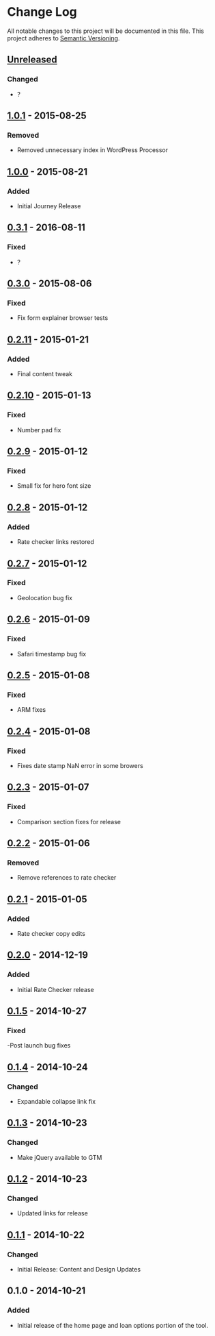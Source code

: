 # Change Log
All notable changes to this project will be documented in this file.
This project adheres to [Semantic Versioning](http://semver.org/).

## [Unreleased][unreleased]
### Changed
- ?

## [1.0.1] - 2015-08-25
### Removed
- Removed unnecessary index in WordPress Processor

## [1.0.0] - 2015-08-21
### Added
- Initial Journey Release

## [0.3.1] - 2016-08-11
### Fixed
- ?

## [0.3.0] - 2015-08-06
### Fixed
- Fix form explainer browser tests

## [0.2.11] - 2015-01-21
### Added
- Final content tweak

## [0.2.10] - 2015-01-13
### Fixed
- Number pad fix

## [0.2.9] - 2015-01-12
### Fixed
- Small fix for hero font size

## [0.2.8] - 2015-01-12
### Added
- Rate checker links restored

## [0.2.7] - 2015-01-12
### Fixed
- Geolocation bug fix

## [0.2.6] - 2015-01-09
### Fixed
- Safari timestamp bug fix

## [0.2.5] - 2015-01-08
### Fixed
- ARM fixes

## [0.2.4] - 2015-01-08
### Fixed
- Fixes date stamp NaN error in some browers

## [0.2.3] - 2015-01-07
### Fixed
- Comparison section fixes for release

## [0.2.2] - 2015-01-06
### Removed
- Remove references to rate checker

## [0.2.1] - 2015-01-05
### Added
- Rate checker copy edits

## [0.2.0] - 2014-12-19
### Added
- Initial Rate Checker release

## [0.1.5] - 2014-10-27
### Fixed
-Post launch bug fixes

## [0.1.4] - 2014-10-24
### Changed
- Expandable collapse link fix

## [0.1.3] - 2014-10-23
### Changed
- Make jQuery available to GTM

## [0.1.2] - 2014-10-23
### Changed
- Updated links for release

## [0.1.1] - 2014-10-22
### Changed
- Initial Release: Content and Design Updates

## 0.1.0 - 2014-10-21
### Added
- Initial release of the home page and loan options portion of the tool.


[unreleased]: https://github.com/cfpb/owning-a-home/compare/v1.0.1...HEAD
[1.0.1]: https://github.com/cfpb/owning-a-home/compare/v1.0.0...v1.0.1
[1.0.0]: https://github.com/cfpb/owning-a-home/compare/v0.3.1...v1.0.0
[0.3.1]: https://github.com/cfpb/owning-a-home/compare/v0.3.0...v0.3.1
[0.3.0]: https://github.com/cfpb/owning-a-home/compare/v0.2.11...v0.3.0
[0.2.11]: https://github.com/cfpb/owning-a-home/compare/v0.2.10...v0.2.11
[0.2.10]: https://github.com/cfpb/owning-a-home/compare/v0.2.9...v0.2.10
[0.2.9]: https://github.com/cfpb/owning-a-home/compare/v0.2.8...v0.2.9
[0.2.8]: https://github.com/cfpb/owning-a-home/compare/v0.2.7...v0.2.8
[0.2.7]: https://github.com/cfpb/owning-a-home/compare/v0.2.6...v0.2.7
[0.2.6]: https://github.com/cfpb/owning-a-home/compare/v0.2.5...v0.2.6
[0.2.5]: https://github.com/cfpb/owning-a-home/compare/v0.2.4...v0.2.5
[0.2.4]: https://github.com/cfpb/owning-a-home/compare/v0.2.3...v0.2.4
[0.2.3]: https://github.com/cfpb/owning-a-home/compare/v0.2.2...v0.2.3
[0.2.2]: https://github.com/cfpb/owning-a-home/compare/v0.2.1...v0.2.2
[0.2.1]: https://github.com/cfpb/owning-a-home/compare/v0.2.0...v0.2.1
[0.2.0]: https://github.com/cfpb/owning-a-home/compare/v0.1.5...v0.2.0
[0.1.5]: https://github.com/cfpb/owning-a-home/compare/v0.1.4...v0.1.5
[0.1.4]: https://github.com/cfpb/owning-a-home/compare/v0.1.3...v0.1.4
[0.1.3]: https://github.com/cfpb/owning-a-home/compare/v0.1.2...v0.1.3
[0.1.2]: https://github.com/cfpb/owning-a-home/compare/v0.1.1...v0.1.2
[0.1.1]: https://github.com/cfpb/owning-a-home/compare/v0.1.0...v0.1.1